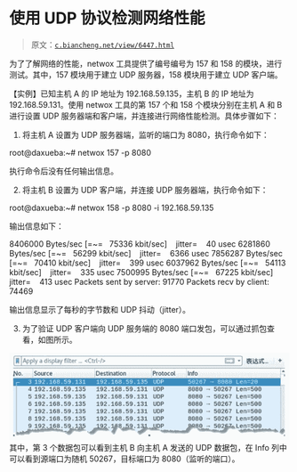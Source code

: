 # 使用 UDP 协议检测网络性能

> 原文：[`c.biancheng.net/view/6447.html`](http://c.biancheng.net/view/6447.html)

为了了解网络的性能，netwox 工具提供了编号编号为 157 和 158 的模块，进行测试。其中，157 模块用于建立 UDP 服务器，158 模块用于建立 UDP 客户端。

【实例】已知主机 A 的 IP 地址为 192.168.59.135，主机 B 的 IP 地址为 192.168.59.131。使用 netwox 工具的第 157 个和 158 个模块分别在主机 A 和 B 进行设置 UDP 服务器端和客户端，并连接进行网络性能检测。具体步骤如下：

1) 将主机 A 设置为 UDP 服务器端，监听的端口为 8080，执行命令如下：

root@daxueba:~# netwox 157 -p 8080

执行命令后没有任何输出信息。

2) 将主机 B 设置为 UDP 客户端，并连接 UDP 服务器端，执行命令如下：

root@daxueba:~# netwox 158 -p 8080 -i 192.168.59.135

输出信息如下：

8406000 Bytes/sec [=~=   75336 kbit/sec]    jitter=    40 usec
6281860 Bytes/sec [=~=   56299 kbit/sec]    jitter=    6366 usec
7856287 Bytes/sec [=~=   70410 kbit/sec]    jitter=    399 usec
6037962 Bytes/sec [=~=   54113 kbit/sec]    jitter=    335 usec
7500995 Bytes/sec [=~=   67225 kbit/sec]    jitter=    413 usec
Packets sent by server: 91770
Packets recv by client: 74469

输出信息显示了每秒的字节数和 UDP 抖动（jitter）。

3) 为了验证 UDP 客户端向 UDP 服务端的 8080 端口发包，可以通过抓包查看，如图所示。

![](img/c3c555a48c544e4751bcc1653654979b.png)其中，第 3 个数据包可以看到主机 B 向主机 A 发送的 UDP 数据包，在 Info 列中可以看到源端口为随机 50267，目标端口为 8080（监听的端口）。